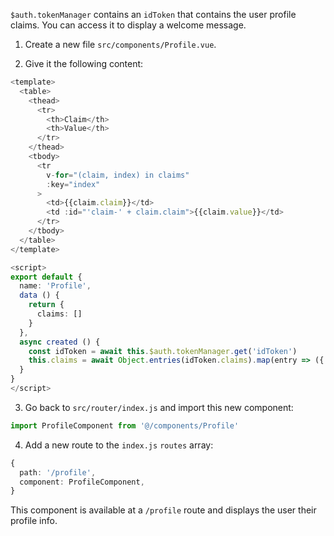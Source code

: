 `$auth.tokenManager` contains an `idToken` that contains the user profile claims. You can access it to display a welcome message.

1. Create a new file `src/components/Profile.vue`.

2. Give it the following content:

```ts
<template>
  <table>
    <thead>
      <tr>
        <th>Claim</th>
        <th>Value</th>
      </tr>
    </thead>
    <tbody>
      <tr
        v-for="(claim, index) in claims"
        :key="index"
      >
        <td>{{claim.claim}}</td>
        <td :id="'claim-' + claim.claim">{{claim.value}}</td>
      </tr>
    </tbody>
  </table>
</template>

<script>
export default {
  name: 'Profile',
  data () {
    return {
      claims: []
    }
  },
  async created () {
    const idToken = await this.$auth.tokenManager.get('idToken')
    this.claims = await Object.entries(idToken.claims).map(entry => ({ claim: entry[0], value: entry[1] }))
  }
}
</script>
```

3. Go back to `src/router/index.js` and import this new component:

```ts
import ProfileComponent from '@/components/Profile'
```

4. Add a new route to the `index.js` `routes` array:

```ts
{
  path: '/profile',
  component: ProfileComponent,
}
```

This component is available at a `/profile` route and displays the user their profile info.
